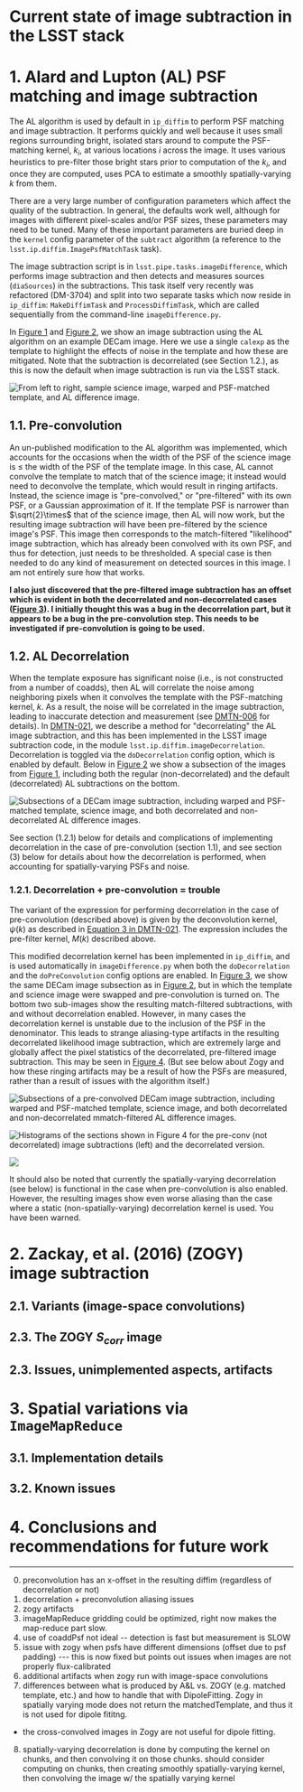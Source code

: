 # Current state of image subtraction in the LSST stack

# 1. Alard and Lupton (AL) PSF matching and image subtraction

The AL algorithm is used by default in `ip_diffim` to perform PSF matching and image subtraction. It performs quickly and well because it uses small regions surrounding bright, isolated stars around to compute the PSF-matching kernel, $k_i$, at various locations $i$ across the image. It uses various heuristics to pre-filter those bright stars prior to computation of the $k_i$, and once they are computed, uses PCA to estimate a smoothly spatially-varying $k$ from them.

There are a very large number of configuration parameters which affect the quality of the subtraction. In general, the defaults work well, although for images with different pixel-scales and/or PSF sizes, these parameters may need to be tuned. Many of these important parameters are buried deep in the `kernel` config parameter of the `subtract` algorithm (a reference to the `lsst.ip.diffim.ImagePsfMatchTask` task).

The image subtraction script is in `lsst.pipe.tasks.imageDifference`, which performs image subtraction and then detects and measures sources (`diaSources`) in the subtractions. This task itself very recently was refactored (DM-3704) and split into two separate tasks which now reside in `ip_diffim`: `MakeDiffimTask` and `ProcessDiffimTask`, which are called sequentially from the command-line `imageDifference.py`.

In [Figure 1](#figure-1) and [Figure 2](#figure-2), we show an image subtraction using the AL algorithm on an example DECam image. Here we use a single `calexp` as the template to highlight the effects of noise in the template and how these are mitigated. Note that the subtraction is decorrelated (see Section 1.2.), as this is now the default when image subtraction is run via the LSST stack.

![From left to right, sample science image, warped and PSF-matched template, and AL difference image.](_static/fig01.png "figure-1")

## 1.1. Pre-convolution

An un-published modification to the AL algorithm was implemented, which accounts for the occasions when the width of the PSF of the science image is $\leq$ the width of the PSF of the template image. In this case, AL cannot convolve the template to match that of the science image; it instead would need to deconvolve the template, which would result in ringing artifacts. Instead, the science image is "pre-convolved," or "pre-filtered" with its own PSF, or a Gaussian approximation of it. If the template PSF is narrower than $\sqrt{2}\times$ that of the science image, then AL will now work, but the resulting image subtraction will have been pre-filtered by the science image's PSF. This image then corresponds to the match-filtered "likelihood" image subtraction, which has already been convolved with its own PSF, and thus for detection, just needs to be thresholded. A special case is then needed to do any kind of measurement on detected sources in this image. I am not entirely sure how that works.

**I also just discovered that the pre-filtered image subtraction has an offset which is evident in both the decorrelated and non-decorrelated cases ([Figure 3](#figure-3)). I initially thought this was a bug in the decorrelation part, but it appears to be a bug in the pre-convolution step. This needs to be investigated if pre-convolution is going to be used.**

## 1.2. AL Decorrelation

When the template exposure has significant noise (i.e., is not constructed from a number of coadds), then AL will correlate the noise among neighboring pixels when it convolves the template with the PSF-matching kernel, $k$. As a result, the noise will be correlated in the image subtraction, leading to inaccurate detection and measurement (see [DMTN-006](https://dmtn-021.lsst.io/) for details). In [DMTN-021](https://dmtn-021.lsst.io/), we describe a method for "decorrelating" the AL image subtraction, and this has been implemented in the LSST image subtraction code, in the module `lsst.ip.diffim.imageDecorrelation`. Decorrelation is toggled via the `doDecorrelation` config option, which is enabled by default. Below in [Figure 2](#figure-2) we show a subsection of the images from [Figure 1](#figure-1), including both the regular (non-decorrelated) and the default (decorrelated) AL subtractions on the bottom.

![Subsections of a DECam image subtraction, including warped and PSF-matched template, science image, and both decorrelated and non-decorrelated AL difference images.](_static/fig02.png "figure-2")

See section (1.2.1) below for details and complications of implementing decorrelation in the case of pre-convolution (section 1.1), and see section (3) below for details about how the decorrelation is performed, when accounting for spatially-varying PSFs and noise.

### 1.2.1. Decorrelation + pre-convolution = trouble

The variant of the expression for performing decorrelation in the case of pre-convolution (described above) is given by the deconvolution kernel, $\psi(k)$ as described in [Equation 3 in DMTN-021](https://dmtn-021.lsst.io/#equation-equation-3). The expression includes the pre-filter kernel, $M(k)$ described above.

This modified decorrelation kernel has been implemented in `ip_diffim`, and is used automatically in `imageDifference.py` when both the `doDecorrelation` and the `doPreConvolution` config options are enabled. In [Figure 3](#figure-3), we show the same DECam image subsection as in [Figure 2](#figure-2), but in which the template and science image were swapped and pre-convolution is turned on. The bottom two sub-images show the resulting match-filtered subtractions, with and without decorrelation enabled. However, in many cases the decorrelation kernel is unstable due to the inclusion of the PSF in the denominator. This leads to strange aliasing-type artifacts in the resulting decorrelated likelihood image subtraction, which are extremely large and globally affect the pixel statistics of the decorrelated, pre-filtered image subtraction. This may be seen in [Figure 4](#figure-4). (But see below about Zogy and how these ringing artifacts may be a result of how the PSFs are measured, rather than a result of issues with the algorithm itself.)

![Subsections of a pre-convolved DECam image subtraction, including warped and PSF-matched template, science image, and both decorrelated and non-decorrelated mmatch-filtered AL difference images.](_static/fig03.png "figure-3")

![Histograms of the sections shown in Figure 4 for the pre-conv (not decorrelated) image subtractions (left) and the decorrelated version.](_static/fig04a.png "figure-4")

![](_static/fig04b.png)

It should also be noted that currently the spatially-varying decorrelation (see below) is functional in the case when pre-convolution is also enabled. However, the resulting images show even worse aliasing than the case where a static (non-spatially-varying) decorrelation kernel is used. You have been warned.

# 2. Zackay, et al. (2016) (ZOGY) image subtraction

## 2.1. Variants (image-space convolutions)

## 2.3. The ZOGY $S_{corr}$ image

## 2.3. Issues, unimplemented aspects, artifacts

# 3. Spatial variations via `ImageMapReduce`

## 3.1. Implementation details

## 3.2. Known issues

# 4. Conclusions and recommendations for future work


------
0. preconvolution has an x-offset in the resulting diffim (regardless of decorrelation or not)
1. decorrelation + preconvolution aliasing issues
2. zogy artifacts
3. imageMapReduce gridding could be optimized, right now makes the map-reduce part slow.
4. use of coaddPsf not ideal -- detection is fast but measurement is SLOW
5. issue with zogy when psfs have different dimensions (offset due to psf padding)
--- this is now fixed but points out issues when images are not properly flux-calibrated
6. additional artifacts when zogy run with image-space convolutions
7. differences between what is produced by A&L vs. ZOGY (e.g. matched template, etc.) and how to handle that with DipoleFitting. Zogy in spatially varying mode does not return the matchedTemplate, and thus it is not used for dipole fititng.
- the cross-convolved images in Zogy are not useful for dipole fitting.
8. spatially-varying decorrelation is done by computing the kernel on chunks, and then convolving it on those chunks. should consider computing on chunks, then creating smoothly spatially-varying kernel, then convolving the image w/ the spatially varying kernel
